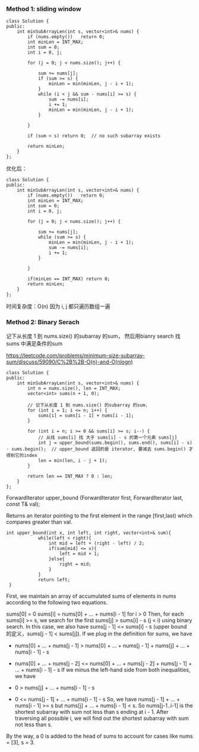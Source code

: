 ### Method 1: sliding window
```
class Solution {
public:
    int minSubArrayLen(int s, vector<int>& nums) {
        if (nums.empty())   return 0;
        int minLen = INT_MAX;
        int sum = 0;
        int i = 0, j;
        
        for (j = 0; j < nums.size(); j++) {
            
            sum += nums[j];
            if (sum >= s) {
                minLen = min(minLen, j - i + 1);
            }
            while (i < j && sum - nums[i] >= s) {
                sum -= nums[i];
                i += 1;
                minLen = min(minLen, j - i + 1);
            }
            
        }
        
        if (sum < s) return 0;  // no such subarray exists
        
        return minLen;
    }
};
```
优化后：
```
class Solution {
public:
    int minSubArrayLen(int s, vector<int>& nums) {
        if (nums.empty())   return 0;
        int minLen = INT_MAX;
        int sum = 0;
        int i = 0, j;
        
        for (j = 0; j < nums.size(); j++) {
            
            sum += nums[j];
            while (sum >= s) {
                minLen = min(minLen, j - i + 1);
                sum -= nums[i];
                i += 1;
            }
            
        }
        
        if(minLen == INT_MAX) return 0;
        return minLen;
    }
};
```
时间复杂度：O(n)
因为 i, j 都只遍历数组一遍

### Method 2: Binary Serach

记下从长度 1 到 nums.size() 的subarray 的sum，
然后用bianry search 找 sums 中满足条件的sum

https://leetcode.com/problems/minimum-size-subarray-sum/discuss/59090/C%2B%2B-O(n)-and-O(nlogn)

```
class Solution {
public:
    int minSubArrayLen(int s, vector<int>& nums) {
        int n = nums.size(), len = INT_MAX;
        vector<int> sums(n + 1, 0);

        // 记下从长度 1 到 nums.size() 的subarray 的sum，
        for (int i = 1; i <= n; i++) {
            sums[i] = sums[i - 1] + nums[i - 1];
        }

        for (int i = n; i >= 0 && sums[i] >= s; i--) {
            // 从找 sums[i] 找 大于 sums[i] - s 的第一个元素 sums[j]
            int j = upper_bound(sums.begin(), sums.end(), sums[i] - s) - sums.begin();  // upper_bound 返回的是 iterator, 要减去 sums.begin() 才得到它的index
            len = min(len, i - j + 1);
        }

        return len == INT_MAX ? 0 : len;
    }
};
```

ForwardIterator upper_bound (ForwardIterator first, ForwardIterator last,
                               const T& val);

Returns an iterator pointing to the first element in the range [first,last) which compares greater than val.


```
int upper_bound(int x, int left, int right, vector<int>& sum){
            while(left < right){
                int mid = left + (right - left) / 2;
                if(sum[mid] <= x){
                    left = mid + 1;
                }else{
                    right = mid;
                }
            }
            return left;
 }
```
First, we maintain an array of accumulated sums of elements in nums according to the following two equations.

sums[0] = 0
sums[i] = nums[0] + ... + nums[i - 1] for i > 0
Then, for each sums[i] >= s, we search for the first sums[j] > sums[i] - s (j < i) using binary search. In this case, we also have sums[j - 1] <= sums[i] - s (upper bound 的定义，sums[j - 1] < sums[j]). If we plug in the definition for sums, we have

- nums[0] + ... + nums[j - 1] > nums[0] + ... + nums[j - 1] + nums[j] + ... + nums[i - 1] - s
- nums[0] + ... + nums[j - 2] <= nums[0] + ... + nums[j - 2] + nums[j - 1] + ... + nums[i - 1] - s
If we minus the left-hand side from both inequalities, we have

- 0 > nums[j] + ... + nums[i - 1] - s
- 0 <= nums[j - 1] + ... + nums[i - 1] - s
So, we have nums[j - 1] + ... + nums[i - 1] >= s but nums[j] + ... + nums[i - 1] < s. So nums[j-1..i-1] is the shortest subarray with sum not less than s ending at i - 1. After traversing all possible i, we will find out the shortest subarray with sum not less than s.

By the way, a 0 is added to the head of sums to account for cases like nums = [3], s = 3.